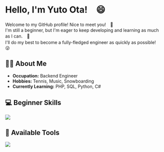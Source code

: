 # Hello, I'm Yuto Ota!　😄

Welcome to my GitHub profile! Nice to meet you!　🌟
<br/>
I'm still a beginner, but I'm eager to keep developing and learning as much as I can.　💪
<br/>
I'll do my best to become a fully-fledged engineer as quickly as possible!　😜

## 👨‍💻 About Me

- **Occupation:** Backend Engineer
- **Hobbies:** Tennis, Music, Snowboarding
- **Currently Learning:** PHP, SQL, Python, C# 


## 💻 Beginner Skills

![](https://skillicons.dev/icons?i=html,css,js,typescript,python,react,git,sass,tailwind)

## 🔧 Available Tools
![](https://skillicons.dev/icons?i=vscode,github,npm,yarn,vite,vitest,babel,webpack,jest)

<!--
**Yuto299/Yuto299** is a ✨ _special_ ✨ repository because its `README.md` (this file) appears on your GitHub profile.

Here are some ideas to get you started:

- 🔭 I’m currently working on ...
- 🌱 I’m currently learning ...
- 👯 I’m looking to collaborate on ...
- 🤔 I’m looking for help with ...
- 💬 Ask me about ...
- 📫 How to reach me: ...
- 😄 Pronouns: ...
- ⚡ Fun fact: ...
-->
